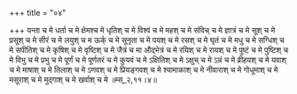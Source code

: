 +++
title = "०४"

+++
यन्ता च मे धर्ता च मे क्षेमश्च मे धृतिश् च मे विश्वं च मे महश् च मे संविच् च मे ज्ञात्रं च मे सूश् च मे प्रसूश् च मे सीरं च मे लयुश् च म ऊर्क् च मे सूनृता च मे पयश् च मे रसश् च मे घृतं च मे मधु च मे सग्धिश् च मे सपीतिश् च मे कृषिश् च मे वृष्टिश् च मे जैत्रं च मा औद्भेत्रं च मे रयिश् च मे रायश् च मे पुष्टं च मे पुष्टिश् च मे विभु च मे प्रभु च मे पूर्णं च मे पूर्णतरं च मे कुयवं च मे ऽक्षितिश् च मे ऽक्षुच् च मे ऽन्नं च मे व्रीहयश् च मे यवाश् च मे माषाश् च मे तिलाश् च मे ऽणवश् च मे प्रियङ्गवश् च मे श्यामाकाश् च मे नीवाराश् च मे गोधूमाश् च मे मसूराश् च मे मुद्गाश् च मे खर्वाश् च मे ॥म्स्_२,११।४॥  
    
